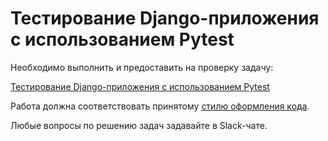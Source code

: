 # Тестирование Django-приложения с использованием Pytest

Необходимо выполнить и предоставить на проверку задачу:

[Тестирование Django-приложения с использованием Pytest](./django_testing)

Работа должна соответствовать принятому [стилю оформления кода](https://github.com/netology-code/codestyle/tree/master/python).

Любые вопросы по решению задач задавайте в Slack-чате.

